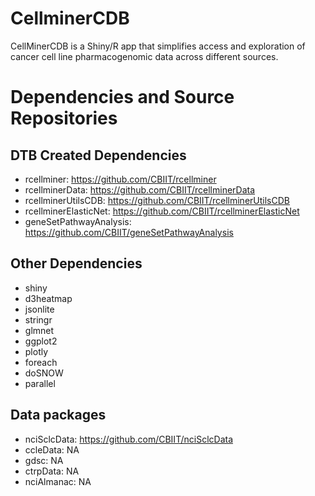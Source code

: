 # CellminerCDB
CellMinerCDB is a Shiny/R app that simplifies access and  exploration of cancer cell line pharmacogenomic data across different sources.

# Dependencies and Source Repositories
## DTB Created Dependencies 
* rcellminer: https://github.com/CBIIT/rcellminer
* rcellminerData: https://github.com/CBIIT/rcellminerData
* rcellminerUtilsCDB: https://github.com/CBIIT/rcellminerUtilsCDB
* rcellminerElasticNet: https://github.com/CBIIT/rcellminerElasticNet
* geneSetPathwayAnalysis: https://github.com/CBIIT/geneSetPathwayAnalysis

## Other Dependencies 
* shiny
* d3heatmap
* jsonlite
* stringr
* glmnet
* ggplot2
* plotly
* foreach
* doSNOW
* parallel

## Data packages 
* nciSclcData: https://github.com/CBIIT/nciSclcData
* ccleData: NA
* gdsc: NA 
* ctrpData: NA
* nciAlmanac: NA 
